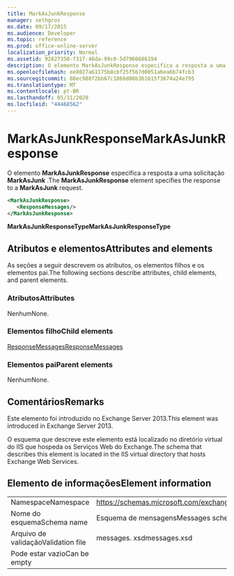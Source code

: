```yaml
---
title: MarkAsJunkResponse
manager: sethgros
ms.date: 09/17/2015
ms.audience: Developer
ms.topic: reference
ms.prod: office-online-server
localization_priority: Normal
ms.assetid: 92827350-f317-46da-99c0-5d7960686194
description: O elemento MarkAsJunkResponse especifica a resposta a uma solicitação MarkAsJunk.
ms.openlocfilehash: ee8027a61175b8cbf25f5b7d0051a6ea6b74fcb3
ms.sourcegitcommit: 88ec988f2bb67c1866d06b361615f3674a24e795
ms.translationtype: MT
ms.contentlocale: pt-BR
ms.lasthandoff: 05/31/2020
ms.locfileid: "44468562"
---
```

# <a name="markasjunkresponse"></a><span data-ttu-id="1db1f-103">MarkAsJunkResponse</span><span class="sxs-lookup"><span data-stu-id="1db1f-103">MarkAsJunkResponse</span></span>

<span data-ttu-id="1db1f-104">O elemento **MarkAsJunkResponse** especifica a resposta a uma solicitação **MarkAsJunk** .</span><span class="sxs-lookup"><span data-stu-id="1db1f-104">The **MarkAsJunkResponse** element specifies the response to a **MarkAsJunk** request.</span></span> 
  
```XML
<MarkAsJunkResponse>
   <ResponseMessages/>
</MarkAsJunkResponse>
```

 <span data-ttu-id="1db1f-105">**MarkAsJunkResponseType**</span><span class="sxs-lookup"><span data-stu-id="1db1f-105">**MarkAsJunkResponseType**</span></span>
## <a name="attributes-and-elements"></a><span data-ttu-id="1db1f-106">Atributos e elementos</span><span class="sxs-lookup"><span data-stu-id="1db1f-106">Attributes and elements</span></span>

<span data-ttu-id="1db1f-107">As seções a seguir descrevem os atributos, os elementos filhos e os elementos pai.</span><span class="sxs-lookup"><span data-stu-id="1db1f-107">The following sections describe attributes, child elements, and parent elements.</span></span>
  
### <a name="attributes"></a><span data-ttu-id="1db1f-108">Atributos</span><span class="sxs-lookup"><span data-stu-id="1db1f-108">Attributes</span></span>

<span data-ttu-id="1db1f-109">Nenhum</span><span class="sxs-lookup"><span data-stu-id="1db1f-109">None.</span></span>
  
### <a name="child-elements"></a><span data-ttu-id="1db1f-110">Elementos filho</span><span class="sxs-lookup"><span data-stu-id="1db1f-110">Child elements</span></span>

[<span data-ttu-id="1db1f-111">ResponseMessages</span><span class="sxs-lookup"><span data-stu-id="1db1f-111">ResponseMessages</span></span>](responsemessages.md)
  
### <a name="parent-elements"></a><span data-ttu-id="1db1f-112">Elementos pai</span><span class="sxs-lookup"><span data-stu-id="1db1f-112">Parent elements</span></span>

<span data-ttu-id="1db1f-113">Nenhum</span><span class="sxs-lookup"><span data-stu-id="1db1f-113">None.</span></span>
  
## <a name="remarks"></a><span data-ttu-id="1db1f-114">Comentários</span><span class="sxs-lookup"><span data-stu-id="1db1f-114">Remarks</span></span>

<span data-ttu-id="1db1f-115">Este elemento foi introduzido no Exchange Server 2013.</span><span class="sxs-lookup"><span data-stu-id="1db1f-115">This element was introduced in Exchange Server 2013.</span></span>
  
<span data-ttu-id="1db1f-116">O esquema que descreve este elemento está localizado no diretório virtual do IIS que hospeda os Serviços Web do Exchange.</span><span class="sxs-lookup"><span data-stu-id="1db1f-116">The schema that describes this element is located in the IIS virtual directory that hosts Exchange Web Services.</span></span>
  
## <a name="element-information"></a><span data-ttu-id="1db1f-117">Elemento de informações</span><span class="sxs-lookup"><span data-stu-id="1db1f-117">Element information</span></span>

|||
|:-----|:-----|
|<span data-ttu-id="1db1f-118">Namespace</span><span class="sxs-lookup"><span data-stu-id="1db1f-118">Namespace</span></span>  <br/> |https://schemas.microsoft.com/exchange/services/2006/messages  <br/> |
|<span data-ttu-id="1db1f-119">Nome do esquema</span><span class="sxs-lookup"><span data-stu-id="1db1f-119">Schema name</span></span>  <br/> |<span data-ttu-id="1db1f-120">Esquema de mensagens</span><span class="sxs-lookup"><span data-stu-id="1db1f-120">Messages schema</span></span>  <br/> |
|<span data-ttu-id="1db1f-121">Arquivo de validação</span><span class="sxs-lookup"><span data-stu-id="1db1f-121">Validation file</span></span>  <br/> |<span data-ttu-id="1db1f-122">messages. xsd</span><span class="sxs-lookup"><span data-stu-id="1db1f-122">messages.xsd</span></span>  <br/> |
|<span data-ttu-id="1db1f-123">Pode estar vazio</span><span class="sxs-lookup"><span data-stu-id="1db1f-123">Can be empty</span></span>  <br/> ||
   

